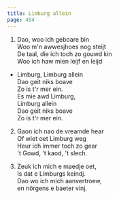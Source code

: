 ```yaml
---
title: Limburg allein
page: 454
---  
```



1.  Dao, woo ich geboare bin  
Woo m'n awwesjhoes nog steijt  
De taal, die ich toch zo gouwd kin  
Woo ich haw mien leijf en leijd  


- Limburg, Limburg allein  
Dao geit niks boave  
Zo is t'r mer ein.  
Es mie awd Limburg,  
Limburg allein  
Dao geit niks boave  
Zo is t'r mer ein.  


2. Gaon ich nao de vreamde hear  
Of wiet oet Limburg weg  
Heur ich immer toch zo gear  
't Gowd, 't kaod, 't slech.  


3. Zeuk ich mich e maedje oet,  
Is dat e Limburgs keindj.  
Dao wo ich mich aanvertroew,  
en nörgens e baeter vinj.  